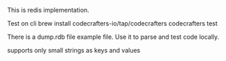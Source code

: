 This is redis implementation.

Test on cli 
brew install codecrafters-io/tap/codecrafters
codecrafters test 


There is a dump.rdb file example file. 
Use it to parse and test code locally.

supports only small strings as keys and values 